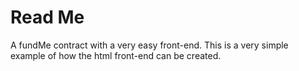 # Read Me

A fundMe contract with a very easy front-end. This is a very simple example of how the html front-end can be created.
